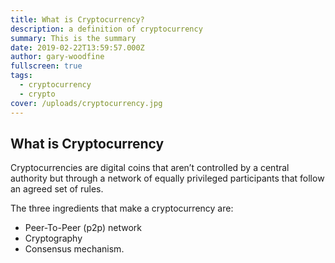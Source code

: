 ```yaml
---
title: What is Cryptocurrency?
description: a definition of cryptocurrency
summary: This is the summary
date: 2019-02-22T13:59:57.000Z
author: gary-woodfine
fullscreen: true
tags:
  - cryptocurrency
  - crypto
cover: /uploads/cryptocurrency.jpg
---
```


## What is Cryptocurrency

Cryptocurrencies are digital coins that aren’t controlled by a central authority but through a network of equally privileged participants that follow an agreed set of rules. 

The three ingredients that make a cryptocurrency are: 
* Peer-To-Peer (p2p) network
* Cryptography
* Consensus mechanism.
